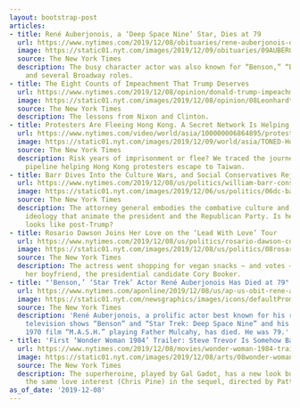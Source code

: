 ```yaml
---
layout: bootstrap-post
articles:
- title: René Auberjonois, a ‘Deep Space Nine’ Star, Dies at 79
  url: https://www.nytimes.com/2019/12/08/obituaries/rene-auberjonois-dead.html
  image: https://static01.nyt.com/images/2019/12/09/obituaries/09AUBERGJONOIS-OBIT3/08AUBERGJONOIS-01-facebookJumbo.jpg
  source: The New York Times
  description: The busy character actor was also known for “Benson,” “Boston Legal”
    and several Broadway roles.
- title: The Eight Counts of Impeachment That Trump Deserves
  url: https://www.nytimes.com/2019/12/08/opinion/donald-trump-impeachment.html
  image: https://static01.nyt.com/images/2019/12/08/opinion/08Leonhardt/merlin_162389358_4f60f737-c582-4db5-be2c-55c66638f8c9-facebookJumbo.jpg
  source: The New York Times
  description: The lessons from Nixon and Clinton.
- title: Protesters Are Fleeing Hong Kong. A Secret Network Is Helping Them.
  url: https://www.nytimes.com/video/world/asia/100000006864895/protesters-are-fleeing-hong-kong-a-secret-network-is-helping-them.html
  image: https://static01.nyt.com/images/2019/12/09/world/asia/TONED-HongKongTaiwanDispatch/TONED-HongKongTaiwanDispatch-videoSixteenByNine1050-v2.jpg
  source: The New York Times
  description: Risk years of imprisonment or flee? We traced the journey along a covert
    pipeline helping Hong Kong protesters escape to Taiwan.
- title: Barr Dives Into the Culture Wars, and Social Conservatives Rejoice
  url: https://www.nytimes.com/2019/12/08/us/politics/william-barr-conservatives.html
  image: https://static01.nyt.com/images/2019/12/06/us/politics/06dc-barr-1/06dc-barr-1-facebookJumbo.jpg
  source: The New York Times
  description: The attorney general embodies the combative culture and conservative
    ideology that animate the president and the Republican Party. Is he what the party
    looks like post-Trump?
- title: Rosario Dawson Joins Her Love on the ‘Lead With Love’ Tour
  url: https://www.nytimes.com/2019/12/08/us/politics/rosario-dawson-cory-booker-iowa.html
  image: https://static01.nyt.com/images/2019/12/08/us/politics/08rosario-01/08rosario-01-facebookJumbo.jpg
  source: The New York Times
  description: The actress went shopping for vegan snacks — and votes — in Iowa with
    her boyfriend, the presidential candidate Cory Booker.
- title: "‘Benson,’ ‘Star Trek’ Actor René Auberjonois Has Died at 79"
  url: https://www.nytimes.com/aponline/2019/12/08/us/ap-us-obit-rene-auberjonois.html
  image: https://static01.nyt.com/newsgraphics/images/icons/defaultPromoCrop.png
  source: The New York Times
  description: 'René Auberjonois, a prolific actor best known for his roles on the
    television shows “Benson” and “Star Trek: Deep Space Nine” and his part in the
    1970 film “M.A.S.H.” playing Father Mulcahy, has died. He was 79.'
- title: 'First ‘Wonder Woman 1984’ Trailer: Steve Trevor Is Somehow Back'
  url: https://www.nytimes.com/2019/12/08/movies/wonder-woman-1984-trailer.html
  image: https://static01.nyt.com/images/2019/12/08/arts/08wonder-woman1/08wonder-woman1-facebookJumbo.png
  source: The New York Times
  description: The superheroine, played by Gal Gadot, has a new look but apparently
    the same love interest (Chris Pine) in the sequel, directed by Patty Jenkins.
as_of_date: '2019-12-08'
---
```


